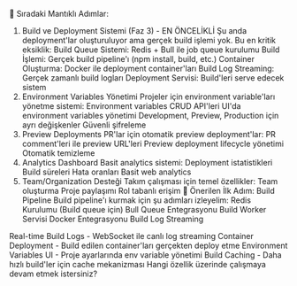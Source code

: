 🎯 Sıradaki Mantıklı Adımlar:
1. Build ve Deployment Sistemi (Faz 3) - EN ÖNCELİKLİ
Şu anda deployment'lar oluşturuluyor ama gerçek build işlemi yok. Bu en kritik eksiklik:
Build Queue Sistemi: Redis + Bull ile job queue kurulumu
Build İşlemi: Gerçek build pipeline'ı (npm install, build, etc.)
Container Oluşturma: Docker ile deployment container'ları
Build Log Streaming: Gerçek zamanlı build logları
Deployment Servisi: Build'leri serve edecek sistem
2. Environment Variables Yönetimi
Projeler için environment variable'ları yönetme sistemi:
Environment variables CRUD API'leri
UI'da environment variables yönetimi
Development, Preview, Production için ayrı değişkenler
Güvenli şifreleme
3. Preview Deployments
PR'lar için otomatik preview deployment'lar:
PR comment'leri ile preview URL'leri
Preview deployment lifecycle yönetimi
Otomatik temizleme
4. Analytics Dashboard
Basit analytics sistemi:
Deployment istatistikleri
Build süreleri
Hata oranları
Basit web analytics
5. Team/Organization Desteği
Takım çalışması için temel özellikler:
Team oluşturma
Proje paylaşımı
Rol tabanlı erişim
🚀 Önerilen İlk Adım: Build Pipeline
Build pipeline'ı kurmak için şu adımları izleyelim:
Redis Kurulumu (Build queue için)
Bull Queue Entegrasyonu
Build Worker Servisi
Docker Entegrasyonu
Build Log Streaming




Real-time Build Logs - WebSocket ile canlı log streaming
Container Deployment - Build edilen container'ları gerçekten deploy etme
Environment Variables UI - Proje ayarlarında env variable yönetimi
Build Caching - Daha hızlı build'ler için cache mekanizması
Hangi özellik üzerinde çalışmaya devam etmek istersiniz?